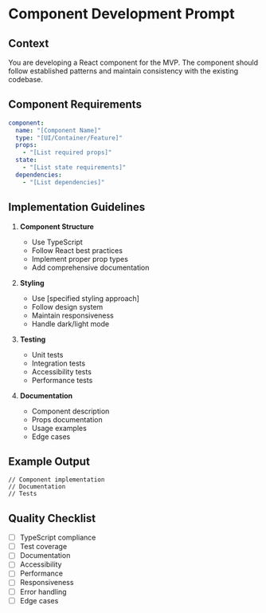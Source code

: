 # Component Development Prompt

## Context
You are developing a React component for the MVP. The component should follow established patterns and maintain consistency with the existing codebase.

## Component Requirements
```yaml
component:
  name: "[Component Name]"
  type: "[UI/Container/Feature]"
  props:
    - "[List required props]"
  state:
    - "[List state requirements]"
  dependencies:
    - "[List dependencies]"
```

## Implementation Guidelines
1. **Component Structure**
   - Use TypeScript
   - Follow React best practices
   - Implement proper prop types
   - Add comprehensive documentation

2. **Styling**
   - Use [specified styling approach]
   - Follow design system
   - Maintain responsiveness
   - Handle dark/light mode

3. **Testing**
   - Unit tests
   - Integration tests
   - Accessibility tests
   - Performance tests

4. **Documentation**
   - Component description
   - Props documentation
   - Usage examples
   - Edge cases

## Example Output
```tsx
// Component implementation
// Documentation
// Tests
```

## Quality Checklist
- [ ] TypeScript compliance
- [ ] Test coverage
- [ ] Documentation
- [ ] Accessibility
- [ ] Performance
- [ ] Responsiveness
- [ ] Error handling
- [ ] Edge cases 